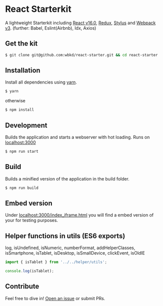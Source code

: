 # React Starterkit

A lightweight Starterkit including [React v16.0](https://facebook.github.io/react/), [Redux](http://redux.js.org/), [Stylus](http://stylus-lang.com/) and [Webpack v3](https://webpack.js.org/).
(further: Babel, Eslint(Airbnb), Idx, Axios)

## Get the kit

```sh
$ git clone git@github.com:wbkd/react-starter.git && cd react-starter
```

## Installation

Install all dependencies using [yarn](https://yarnpkg.com/).

```sh
$ yarn
```

otherwise

```sh
$ npm install
```

## Development

Builds the application and starts a webserver with hot loading.
Runs on [localhost:3000](http://localhost:3000/)

```sh
$ npm run start
```

## Build

Builds a minified version of the application in the build folder.

```sh
$ npm run build
```

## Embed version
Under [localhost:3000/index_iframe.html](http://localhost:3000/index_iframe.html) you will find a embed version of your for testing purposes.

## Helper functions in utils (ES6 exports)
log, isUndefined, isNumeric, numberFormat, addHelperClasses,
isSmartphone, isTablet, isDesktop, isSmallDevice, clickEvent, isOldIE

```javascript
import { isTablet } from '../../helper/utils';

console.log(isTablet);
```


## Contribute

Feel free to dive in! [Open an issue](https://github.com/wbkd/react-starter/issues/new) or submit PRs.
